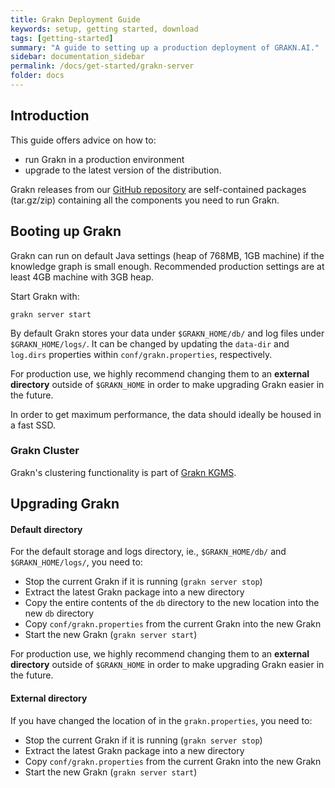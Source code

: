 ```yaml
---
title: Grakn Deployment Guide
keywords: setup, getting started, download
tags: [getting-started]
summary: "A guide to setting up a production deployment of GRAKN.AI."
sidebar: documentation_sidebar
permalink: /docs/get-started/grakn-server
folder: docs
---
```



## Introduction

This guide offers advice on how to:

* run Grakn in a production environment
* upgrade to the latest version of the distribution.


Grakn releases from our [GitHub repository](https://github.com/graknlabs/grakn) are self-contained packages (tar.gz/zip) containing all the components you need to run Grakn.

## Booting up Grakn

Grakn can run on default Java settings (heap of 768MB, 1GB machine) if the knowledge graph is small enough.
Recommended production settings are at least 4GB machine with 3GB heap.

Start Grakn with:

```
grakn server start
```

By default Grakn stores your data under `$GRAKN_HOME/db/` and log files under `$GRAKN_HOME/logs/`. It can be changed by updating the `data-dir` and `log.dirs` properties within `conf/grakn.properties`, respectively.

For production use, we highly recommend changing them to an **external directory** outside of `$GRAKN_HOME` in order to make upgrading Grakn easier in the future.

In order to get maximum performance, the data should ideally be housed in a fast SSD.

### Grakn Cluster

Grakn's clustering functionality is part of [Grakn KGMS](https://grakn.ai/grakn-kgms).

## Upgrading Grakn

#### Default directory
For the default storage and logs directory, ie., `$GRAKN_HOME/db/` and `$GRAKN_HOME/logs/`, you need to:

- Stop the current Grakn if it is running (`grakn server stop`)
- Extract the latest Grakn package into a new directory
- Copy the entire contents of the `db` directory to the new location into the new `db` directory
- Copy `conf/grakn.properties` from the current Grakn into the new Grakn
- Start the new Grakn (`grakn server start`)

For production use, we highly recommend changing them to an **external directory** outside of `$GRAKN_HOME` in order to make upgrading Grakn easier in the future.

#### External directory
If you have changed the location of  in the `grakn.properties`, you need to:

- Stop the current Grakn if it is running (`grakn server stop`)
- Extract the latest Grakn package into a new directory
- Copy `conf/grakn.properties` from the current Grakn into the new Grakn
- Start the new Grakn (`grakn server start`)